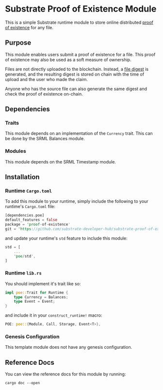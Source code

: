 # Substrate Proof of Existence Module

This is a simple Substrate runtime module to store online distributed [proof of existence](https://www.proofofexistence.com/) for any file.

## Purpose

This module enables users submit a proof of existence for a file. This proof of existence may also be used as a soft measure of ownership.

Files are not directly uploaded to the blockchain. Instead, a [file digest](https://en.wikipedia.org/wiki/File_verification) is generated, and the resulting digest is stored on chain with the time of upload and the user who made the claim.

Anyone who has the source file can also generate the same digest and check the proof of existence on-chain.

## Dependencies

### Traits

This module depends on an implementation of the `Currency` trait. This can be done by the SRML Balances module.

### Modules

This module depends on the SRML Timestamp module.

## Installation

### Runtime `Cargo.toml`

To add this module to your runtime, simply include the following to your runtime's `Cargo.toml` file:

```rust
[dependencies.poe]
default_features = false
package = 'proof-of-existence'
git = 'https://github.com/substrate-developer-hub/substrate-proof-of-existence.git'
```

and update your runtime's `std` feature to include this module:

```rust
std = [
    ...
    'poe/std',
]
```

### Runtime `lib.rs`

You should implement it's trait like so:

```rust
impl poe::Trait for Runtime {
	type Currency = Balances;
	type Event = Event;
}
```

and include it in your `construct_runtime!` macro:

```rust
POE: poe::{Module, Call, Storage, Event<T>},
```

### Genesis Configuration

This template module does not have any genesis configuration.

## Reference Docs

You can view the reference docs for this module by running:

```
cargo doc --open
```

